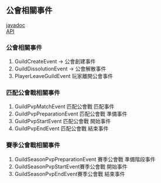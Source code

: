 ## 公會相關事件

[javadoc](https://handy-git.gitee.io/playerguild/)  
[API](https://github.com/handy-git/PlayerGuild)

### 公會相關事件
1. GuildCreateEvent -> 公會創建事件
2. GuildDissolutionEvent -> 公會解散事件
3. PlayerLeaveGuildEvent  玩家離開公會事件

### 匹配公會戰相關事件
1. GuildPvpMatchEvent 匹配公會戰 匹配事件
2. GuildPvpPreparationEvent 匹配公會戰 準備事件
3. GuildPvpStartEvent 匹配公會戰 開始事件
4. GuildPvpEndEvent 匹配公會戰 結束事件

### 賽季公會戰相關事件
1. GuildSeasonPvpPreparationEvent 賽季公會戰 準備階段事件
2. GuildSeasonPvpStartEvent賽季公會戰 開始事件
3. GuildSeasonPvpEndEvent賽季公會戰 結束事件